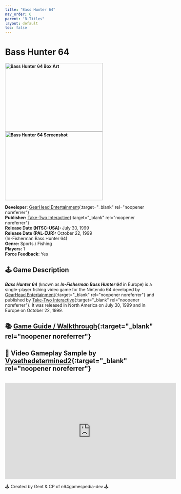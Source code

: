 ```yaml
---
title: "Bass Hunter 64"
nav_order: 6
parent: "B-Titles"
layout: default
toc: false
---
```


# Bass Hunter 64
<b>
<img src="https://images.launchbox-app.com/2925103b-19dc-4e59-837a-423d5956fc6f.jpg" alt="Bass Hunter 64 Box Art" style="object-fit:cover;width:320px;height:224px"/>
<img src="https://images.launchbox-app.com/2a21ef9a-4ff5-43f2-b1a7-f3a1d3d2afe0.png" alt="Bass Hunter 64 Screenshot" style="object-fit:contain;width:320px;height:224px"/>
</b>

**Developer:** [GearHead Entertainment](https://en.wikipedia.org/wiki/GearHead_Entertainment){:target="_blank" rel="noopener noreferrer"}  
**Publisher:** [Take-Two Interactive](https://en.wikipedia.org/wiki/Take-Two_Interactive){:target="_blank" rel="noopener noreferrer"}  
**Release Date (NTSC-USA):** July 30, 1999  
**Release Date (PAL-EUR):** October 22, 1999  
(In-Fisherman Bass Hunter 64)  
**Genre:** Sports / Fishing  
**Players:** 1  
**Force Feedback:** Yes  

## 🕹️ Game Description
<em><strong>Bass Hunter 64</strong></em> (known as <em><strong>In-Fisherman Bass Hunter 64</strong></em> in Europe) is a single-player fishing video game for the Nintendo 64 developed by [GearHead Entertainment](https://en.wikipedia.org/wiki/GearHead_Entertainment){:target="_blank" rel="noopener noreferrer"} and published by [Take-Two Interactive](https://en.wikipedia.org/wiki/Take-Two_Interactive){:target="_blank" rel="noopener noreferrer"}. It was released in North America on July 30, 1999 and in Europe on October 22, 1999.

## 📚 [Game Guide / Walkthrough](https://gamefaqs.gamespot.com/n64/197634-in-fisherman-bass-hunter-64/faqs/3659){:target="_blank" rel="noopener noreferrer"}

## 🎥 Video Gameplay Sample by [Vysethedetermined2](https://www.youtube.com/channel/UC27iiSqJk1HfPy1MruJfi9A){:target="_blank" rel="noopener noreferrer"}  
<br />
<iframe width="560" height="315" src="https://www.youtube.com/embed/Vj7C7LcJca0" title="Bass Hunter 64 – Gameplay Sample by Vysethedetermined2" frameborder="0" allowfullscreen></iframe>

🕹️ Created by Gent & CP of n64gamespedia-dev 🕹️

<!-- Vault Format: n64gamespedia-dev -->
<!-- Protocol Source: _vault-specs/format-protocol.md -->
